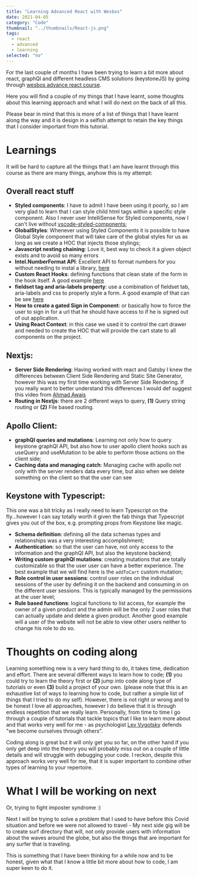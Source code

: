 ```yaml
---
title: "Learning Advanced React with Wesbos"
date: 2021-04-05
category: "Code"
thumbnail: "../thumbnails/React-js.png"
tags:
  - react
  - advanced
  - learning
selected: "no"
---
```


For the last couple of months I have been trying to learn a bit more about react, graphQl and different headless CMS solutions (keystoneJS) by going through [wesbos advance react course](https://advancedreact.com/). 

Here you will find a couple of my things that I have learnt, some thoughts about this learning approach and what I will do next on the back of all this. 

Please bear in mind that this is more of a list of things that I have learnt along the way and it is design in a selfish attempt to retain the key things that I consider important from this tutorial.

# Learnings

It will be hard to capture all the things that I am have learnt through this course as there are many things, anyhow this is my attempt: 

## Overall react stuff

- **Styled components**: I have to admit I have been using it poorly, so I am very glad to learn that I can style child html tags within a specific style component. Also I never user IntelliSense for Styled components, now I can't live without [vscode-styled-components](https://marketplace.visualstudio.com/items?itemName=jpoissonnier.vscode-styled-components);
- **GlobalStyles**: Whenever using Styled Components it is possible to have Global Style component that will take care of the global styles for us as long as we create a HOC that injects those stylings;
- **Javascript nesting chaining**: Love it, best way to check it a given object exists and to avoid so many errors
- **Intel.NumberFormat API**: Excellent API to format numbers for you without needing to instal a library, [here](https://developer.mozilla.org/en-US/docs/Web/JavaScript/Reference/Global_Objects/Intl/NumberFormat)
- **Custom React Hooks**: defining functions that clean state of the form in the hook itself. A good example [here](https://github.com/tiagofsanchez/learning-advanced-react/blob/main/sick-fits/frontend/hooks/useFormInput.js)
- **fieldset tag and aria-labels property**: use a combination of fieldset tab, aria-labels and css to properly style a form. A good example of that can be see [here](https://github.com/tiagofsanchez/learning-advanced-react/blob/main/sick-fits/frontend/components/CreateProduct.js)
- **How to create a gated Sign in Component**: or basically how to force the user to sign in for a url that he should have access to if he is signed out of out application. 
- **Using React Context**: in this case we used it to control the cart drawer and needed to create the HOC that will provide the cart state to all components on the project. 

## Nextjs:

- **Server Side Rendering**: Having worked with react and Gatsby I knew the differences between Client Side Rendering and Static Site Generator, however this was my first time working with Server Side Rendering. If you really want to better understand this differences I would def suggest this video from [Ahmad Awais](https://www.youtube.com/watch?v=6nuRlaNFd4g)
- **Routing in Nextjs**: there are 2 different ways to query, **(1)** Query string routing or **(2)** File based routing.


## Apollo Client:

- **graphQl queries and mutations**: Learning not only how to query keystone graphQl API, but also how to user apollo client hooks such as useQuery and useMutation to be able to perform those actions on the client side;
- **Caching data and managing catch**: Managing cache with apollo not only with the server renders data every time, but also when we delete something on the client so that the user can see

## Keystone with Typescript:

This one was a bit tricky as I really need to learn Typescript on the fly...however I can say totally worth it given the fab things that Typescript gives you out of the box, e.g. prompting props from Keystone like magic.

- **Schema definition**: defining all the data schemas types and relationships was a very interesting accomplishment;
- **Authentication**: so that the user can have, not only access to the information and the graphQl API, but also the keystone backend;
- **Writing custom graphQl mutations**: creating mutations that are totally customizable so that the user user can have a better experience. The best example that we will find here is the `addToCart` custom mutation;
- **Role control in user sessions**: control user roles on the individual sessions of the user by defining it on the backend and consuming in on the different user sessions. This is typically managed by the permissions at the user level; 
- **Rule based functions**: logical functions to list access, for example the owner of a given product and the admin will be the only 2 user roles that can actually update and delete a given product. Another good example will a user of the website will not be able to view other users neither to change his role to do so.


# Thoughts on coding along

Learning something new is a very hard thing to do, it takes time, dedication and effort. There are several different ways to learn how to code; **(1)** you could try to learn the theory first or **(2)** jump into code along type of tutorials or even **(3)** build a project of your own. (please note that this is an exhaustive list of ways to learning how to code, but rather a simple list of things that I tried to do my self). However, there is not right or wrong and to be honest I love all approaches, however I do believe that it is through endless repetition that we really learn. Personally, from time to time I go through a couple of tutorials that tackle topics that I like to learn more about and that works very well for me - as psychologist [Lev Vygotsky](https://en.wikipedia.org/wiki/Lev_Vygotsky) defends "we become ourselves through others". 

Coding along is great but it will only get you so far, on the other hand if you only get deep into the theory you will probably miss out on a couple of little details and will struggle with debugging your code. I reckon, despite this approach works very well for me, that it is super important to combine other types of learning to your repertoire. 

# What I will be working on next

Or, trying to fight imposter syndrome :)

Next I will be trying to solve a problem that I used to have before this Covid situation and before we were not allowed to travel - My next side gig will be to create surf directory that will, not only provide users with information about the waves around the globe, but also the things that are important for any surfer that is traveling. 

This is something that I have been thinking for a while now and to be honest, given what that I know a little bit more about how to code, I am super keen to do it. 




